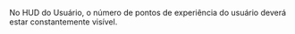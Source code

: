 No HUD do Usuário, o número de pontos de experiência do usuário deverá estar constantemente visível.
